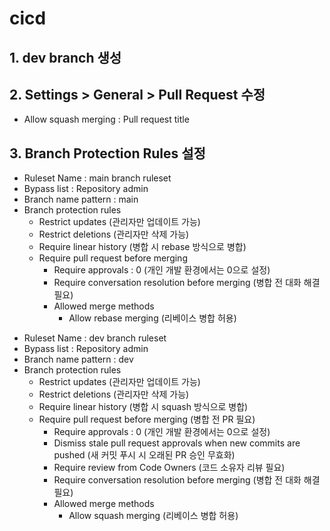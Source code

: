 # cicd

## 1. dev branch 생성

## 2. Settings > General > Pull Request 수정
- Allow squash merging : Pull request title

## 3. Branch Protection Rules 설정
- Ruleset Name : main branch ruleset
- Bypass list : Repository admin
- Branch name pattern : main
- Branch protection rules
  - Restrict updates (관리자만 업데이트 가능)
  - Restrict deletions (관리자만 삭제 가능)
  - Require linear history (병합 시 rebase 방식으로 병합)
  - Require pull request before merging
    - Require approvals : 0 (개인 개발 환경에서는 0으로 설정)
    - Require conversation resolution before merging (병합 전 대화 해결 필요)
    - Allowed merge methods
      - Allow rebase merging (리베이스 병합 허용)

[//]: # (  - Require status to pass)

[//]: # (    - Require branches to be up to date before merging &#40;병합 전 브랜치 최신 상태 필요&#41;)

[//]: # (    - Do not require status checks on creation &#40;생성 시 상태 검사 필요 없음&#41;)

- Ruleset Name : dev branch ruleset
- Bypass list : Repository admin
- Branch name pattern : dev
- Branch protection rules
  - Restrict updates (관리자만 업데이트 가능)
  - Restrict deletions (관리자만 삭제 가능)
  - Require linear history (병합 시 squash 방식으로 병합)
  - Require pull request before merging (병합 전 PR 필요)
    - Require approvals : 0 (개인 개발 환경에서는 0으로 설정)
    - Dismiss stale pull request approvals when new commits are pushed (새 커밋 푸시 시 오래된 PR 승인 무효화)
    - Require review from Code Owners (코드 소유자 리뷰 필요)
    - Require conversation resolution before merging (병합 전 대화 해결 필요)
    - Allowed merge methods
      - Allow squash merging (리베이스 병합 허용)

  


